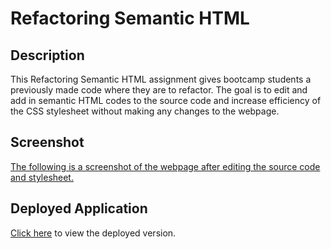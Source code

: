 # Refactoring Semantic HTML

## Description

This Refactoring Semantic HTML assignment gives bootcamp students a previously made code where they are to refactor. The goal is to edit and add in semantic HTML codes to the source code and increase efficiency of the CSS stylesheet without making any changes to the webpage.

## Screenshot
[The following is a screenshot of the webpage after editing the source code and stylesheet.](./assets/images/semantic-screenshot.png)

## Deployed Application
[Click here]() to view the deployed version.
